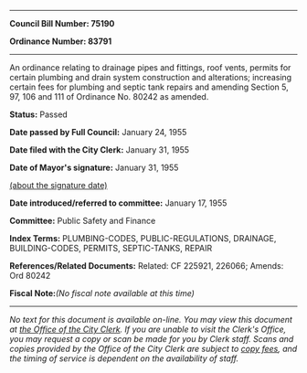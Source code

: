 

********

**Council Bill Number: 75190**
   
**Ordinance Number: 83791**
********

 An ordinance relating to drainage pipes and fittings, roof vents, permits for certain plumbing and drain system construction and alterations; increasing certain fees for plumbing and septic tank repairs and amending Section 5, 97, 106 and 111 of Ordinance No. 80242 as amended.

**Status:** Passed
   
**Date passed by Full Council:** January 24, 1955
   
**Date filed with the City Clerk:** January 31, 1955
   
**Date of Mayor's signature:** January 31, 1955
   
[(about the signature date)](/~public/approvaldate.htm)
   
   
   
**Date introduced/referred to committee:** January 17, 1955
   
**Committee:** Public Safety and Finance
   
   
**Index Terms:** PLUMBING-CODES, PUBLIC-REGULATIONS, DRAINAGE, BUILDING-CODES, PERMITS, SEPTIC-TANKS, REPAIR

**References/Related Documents:** Related: CF 225921, 226066; Amends: Ord 80242

**Fiscal Note:**_(No fiscal note available at this time)_
********

_No text for this document is available on-line. You may view this document at [the Office of the City Clerk](http://www.seattle.gov/leg/clerk/contactUs.htm). If you are unable to visit the Clerk's Office, you may request a copy or scan be made for you by Clerk staff. Scans and copies provided by the Office of the City Clerk are subject to [copy fees](http://clerk.seattle.gov/~public/clerkfees.htm), and the timing of service is dependent on the availability of staff._


